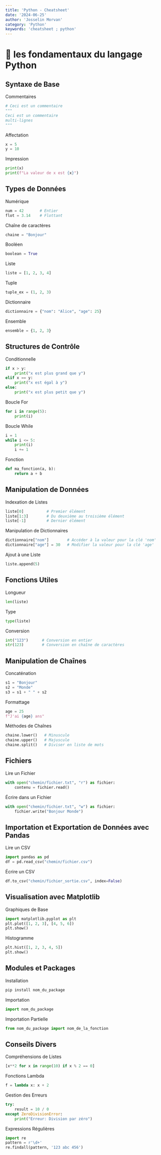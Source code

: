 ```yaml
---
title: 'Python - Cheatsheet'
date: '2024-06-25'
author: 'Josselin Morvan'
category: 'Python'
keywords: 'cheatsheet ; python'
---
```


# 🐍 les fondamentaux du langage Python

## Syntaxe de Base

Commentaires

```python
# Ceci est un commentaire
"""
Ceci est un commentaire
multi-lignes
"""
```

Affectation

```python
x = 5
y = 10
```
Impression

```python
print(x)
print(f"La valeur de x est {x}")
```

## Types de Données
Numérique

```python
num = 42       # Entier
flot = 3.14    # Flottant
```

Chaîne de caractères

```python
chaine = "Bonjour"
```

Booléen

```python
boolean = True
```

Liste

```python
liste = [1, 2, 3, 4]
```

Tuple

```python
tuple_ex = (1, 2, 3)
```

Dictionnaire

```python
dictionnaire = {"nom": "Alice", "age": 25}
```

Ensemble

```python
ensemble = {1, 2, 3}
```
## Structures de Contrôle
Conditionnelle

```python
if x > y:
    print("x est plus grand que y")
elif x == y:
    print("x est égal à y")
else:
    print("x est plus petit que y")
```

Boucle For

```python
for i in range(5):
    print(i)
```

Boucle While

```python
i = 1
while i <= 5:
    print(i)
    i += 1
```

Fonction

```python
def ma_fonction(a, b):
    return a + b
```

## Manipulation de Données
Indexation de Listes

```python
liste[0]          # Premier élément
liste[1:3]        # Du deuxième au troisième élément
liste[-1]         # Dernier élément
```

Manipulation de Dictionnaires

```python
dictionnaire["nom"]        # Accéder à la valeur pour la clé 'nom'
dictionnaire["age"] = 30   # Modifier la valeur pour la clé 'age'
```

Ajout à une Liste

```python
liste.append(5)
```

## Fonctions Utiles
Longueur

```python
len(liste)
```

Type

```python
type(liste)
```

Conversion

```python
int("123")      # Conversion en entier
str(123)        # Conversion en chaîne de caractères
```

## Manipulation de Chaînes
Concaténation

```python
s1 = "Bonjour"
s2 = "Monde"
s3 = s1 + " " + s2
```

Formattage

```python
age = 25
f"J'ai {age} ans"
```

Méthodes de Chaînes

```python
chaine.lower()   # Minuscule
chaine.upper()   # Majuscule
chaine.split()   # Diviser en liste de mots
```

## Fichiers
Lire un Fichier

```python
with open("chemin/fichier.txt", "r") as fichier:
    contenu = fichier.read()
```

Écrire dans un Fichier

```python
with open("chemin/fichier.txt", "w") as fichier:
    fichier.write("Bonjour Monde")
```
## Importation et Exportation de Données avec Pandas
Lire un CSV

```python
import pandas as pd
df = pd.read_csv("chemin/fichier.csv")
```

Écrire un CSV

```python
df.to_csv("chemin/fichier_sortie.csv", index=False)
```
## Visualisation avec Matplotlib
Graphiques de Base

```python
import matplotlib.pyplot as plt
plt.plot([1, 2, 3], [4, 5, 6])
plt.show()
```

Histogramme

```python
plt.hist([1, 2, 3, 4, 5])
plt.show()
```

## Modules et Packages
Installation

```bash
pip install nom_du_package
```

Importation

```python
import nom_du_package
```

Importation Partielle

```python
from nom_du_package import nom_de_la_fonction
```

## Conseils Divers
Compréhensions de Listes

```python
[x**2 for x in range(10) if x % 2 == 0]
```

Fonctions Lambda

```python
f = lambda x: x + 2
```

Gestion des Erreurs

```python
try:
    result = 10 / 0
except ZeroDivisionError:
    print("Erreur: Division par zéro")
```
Expressions Régulières

```python
import re
pattern = r'\d+'
re.findall(pattern, '123 abc 456')
```

